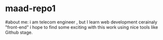 # maad-repo1

#about me:
 i am telecom engineer , but I learn web development cerainaly "front-end"
 i hope to find some exciting with this work using nice tools like Github stage.
